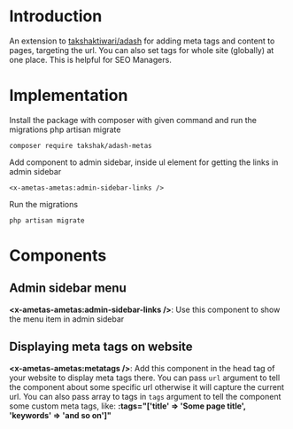 # Introduction

An extension to <a href="https://github.com/takshaktiwari/adash" target="_blank">takshaktiwari/adash</a> for adding meta tags and content to pages, targeting the url. You can also set tags for whole site (globally) at one place. This is helpful for SEO Managers.

# Implementation

Install the package with composer with given command and run the migrations php artisan migrate

    composer require takshak/adash-metas

Add component to admin sidebar, inside ul element for getting the links in admin sidebar

    <x-ametas-ametas:admin-sidebar-links />

Run the migrations

    php artisan migrate

# Components

## Admin sidebar menu

**<x-ametas-ametas:admin-sidebar-links />**: Use this component to show the menu item in admin sidebar

## Displaying meta tags on website

**<x-ametas-ametas:metatags />**: Add this component in the head tag of your website to display meta tags there. You can pass `url` argument to tell the component about some specific url otherwise it will capture the current url. You can also pass array to tags in `tags` argument to tell the component some custom meta tags, like: __:tags="['title' => 'Some page title', 'keywords' => 'and so on']"__
